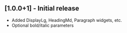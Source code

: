 ## [1.0.0+1] - Initial release

- Added DisplayLg, HeadingMd, Paragraph widgets, etc.
- Optional bold/italic parameters
